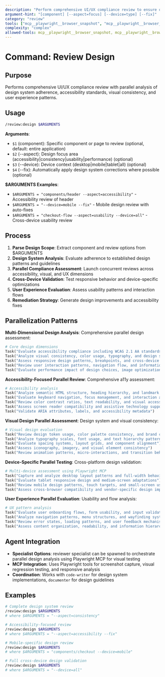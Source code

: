 ```yaml
---
description: "Perform comprehensive UI/UX compliance review to ensure design system adherence and accessibility"
argument-hint: "[component] [--aspect=focus] [--device=type] [--fix]"
category: "review"
tools: ["mcp__playwright__browser_snapshot", "mcp__playwright__browser_navigate", "Read", "Grep"]
complexity: "complex"
allowed-tools: mcp__playwright__browser_snapshot, mcp__playwright__browser_navigate, Read, Grep
---
```


# Command: Review Design

## Purpose

Performs comprehensive UI/UX compliance review with parallel analysis of design system adherence, accessibility standards, visual consistency,
and user experience patterns.

## Usage

```bash
/review:design $ARGUMENTS
```

**Arguments**:

- `$1` (component): Specific component or page to review (optional, default: entire application)
- `$2` (--aspect): Design focus area (accessibility|consistency|usability|performance) (optional)
- `$3` (--device): Device context (desktop|mobile|tablet|all) (optional)
- `$4` (--fix): Automatically apply design system corrections where possible (optional)

**$ARGUMENTS Examples**:

- `$ARGUMENTS = "components/header --aspect=accessibility"` - Accessibility review of header
- `$ARGUMENTS = "--device=mobile --fix"` - Mobile design review with auto-fixes
- `$ARGUMENTS = "checkout-flow --aspect=usability --device=all"` - Cross-device usability review

## Process

1. **Parse Design Scope**: Extract component and review options from $ARGUMENTS
2. **Design System Analysis**: Evaluate adherence to established design patterns and guidelines
3. **Parallel Compliance Assessment**: Launch concurrent reviews across accessibility, visual, and UX dimensions
4. **Cross-Device Validation**: Test responsive behavior and device-specific optimizations
5. **User Experience Evaluation**: Assess usability patterns and interaction flows
6. **Remediation Strategy**: Generate design improvements and accessibility fixes

## Parallelization Patterns

**Multi-Dimensional Design Analysis**: Comprehensive parallel design assessment:

```python
# Core design dimensions
Task("Evaluate accessibility compliance including WCAG 2.1 AA standards and screen reader support")
Task("Analyze visual consistency, color usage, typography, and design system adherence")
Task("Assess responsive design patterns, breakpoints, and cross-device compatibility")
Task("Review user interaction patterns, navigation flow, and information architecture")
Task("Evaluate performance impact of design choices, image optimization, and loading patterns")
```

**Accessibility-Focused Parallel Review**: Comprehensive a11y assessment:

```python
# Accessibility analysis
Task("Analyze semantic HTML structure, heading hierarchy, and landmark usage")
Task("Evaluate keyboard navigation, focus management, and interaction accessibility")
Task("Review color contrast ratios, text readability, and visual accessibility")
Task("Assess screen reader compatibility and assistive technology support")
Task("Validate ARIA attributes, labels, and accessibility metadata")
```

**Visual Design Parallel Assessment**: Design system and visual consistency:

```python
# Visual design evaluation
Task("Review design token usage, color palette consistency, and brand compliance")
Task("Analyze typography scales, font usage, and text hierarchy patterns")
Task("Evaluate spacing systems, layout grids, and component alignment")
Task("Assess iconography, imagery, and visual element consistency")
Task("Review animation patterns, micro-interactions, and transition behaviors")
```

**Device-Specific Parallel Testing**: Cross-platform design validation:

```python
# Multi-device assessment using Playwright MCP
Task("Capture and analyze desktop layout patterns and full-width behaviors")
Task("Evaluate tablet responsive design and medium-screen adaptations")
Task("Review mobile design patterns, touch targets, and small-screen usability")
Task("Assess cross-browser compatibility and vendor-specific design implementations")
```

**User Experience Parallel Evaluation**: Usability and flow analysis:

```python
# UX pattern analysis
Task("Evaluate user onboarding flows, form usability, and input validation patterns")
Task("Analyze navigation patterns, menu structures, and wayfinding systems")
Task("Review error states, loading patterns, and user feedback mechanisms")
Task("Assess content organization, readability, and information hierarchy")
```

## Agent Integration

- **Specialist Options**: reviewer specialist can be spawned to orchestrate parallel design analysis using Playwright MCP for visual testing
- **MCP Integration**: Uses Playwright tools for screenshot capture, visual regression testing, and responsive analysis
- **Coordination**: Works with `code-writer` for design system implementations, `documenter` for design guidelines

## Examples

```bash
# Complete design system review
/review:design $ARGUMENTS
# where $ARGUMENTS = "--aspect=consistency"

# Accessibility-focused review
/review:design $ARGUMENTS
# where $ARGUMENTS = "--aspect=accessibility --fix"

# Mobile-specific design review
/review:design $ARGUMENTS
# where $ARGUMENTS = "components/checkout --device=mobile"

# Full cross-device design validation
/review:design $ARGUMENTS
# where $ARGUMENTS = "--device=all"
